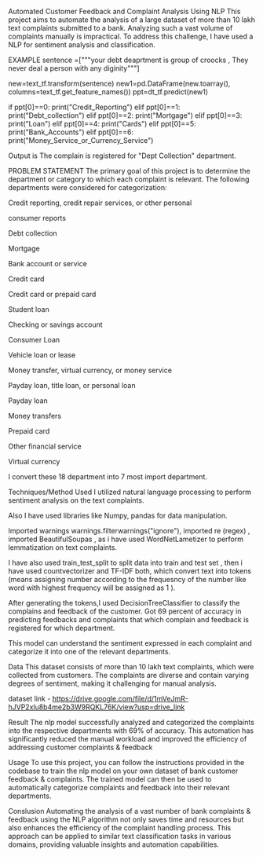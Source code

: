 Automated Customer Feedback and Complaint Analysis Using NLP
This project aims to automate the analysis of a large dataset of more than 10 lakh text complaints submitted to a bank. Analyzing such a vast volume of complaints manually is impractical. To address this challenge, I have used a NLP for sentiment analysis and classification.

EXAMPLE
sentence =["""your debt deaprtment is group of croocks , They never deal a person with any diginity"""]

new=text_tf.transform(sentence) new1=pd.DataFrame(new.toarray(), columns=text_tf.get_feature_names()) ppt=dt_tf.predict(new1)

if ppt[0]==0: print("Credit_Reporting") elif ppt[0]==1: print("Debt_collection") elif ppt[0]==2: print("Mortgage") elif ppt[0]==3: print("Loan") elif ppt[0]==4: print("Cards") elif ppt[0]==5: print("Bank_Accounts") elif ppt[0]==6: print("Money_Service_or_Currency_Service")

Output is The complain is registered for "Dept Collection" department.

PROBLEM STATEMENT
The primary goal of this project is to determine the department or category to which each complaint is relevant. The following departments were considered for categorization:

Credit reporting, credit repair services, or other personal

consumer reports

Debt collection

Mortgage

Bank account or service

Credit card

Credit card or prepaid card

Student loan

Checking or savings account

Consumer Loan

Vehicle loan or lease

Money transfer, virtual currency, or money service

Payday loan, title loan, or personal loan

Payday loan

Money transfers

Prepaid card

Other financial service

Virtual currency

I convert these 18 department into 7 most import department.

Techniques/Method Used
I utilized natural language processing to perform sentiment analysis on the text complaints.

Also I have used libraries like Numpy, pandas for data manipulation.

Imported warnings warnings.filterwarnings("ignore"), imported re (regex) , imported BeautifulSoupas , as i have used WordNetLametizer to perform lemmatization on text complaints.

I have also used train_test_split to split data into train and test set , then i have used countvectorizer and TF-IDF both, which convert text into tokens (means assigning number according to the frequesncy of the number like word with highest frequency will be assigned as 1 ).

After generating the tokens,I used DecisionTreeClassifier to classify the complains and feedback of the customer. Got 69 percent of accuracy in predicting feedbacks and complaints that which complain and feedback is registered for which department.

This model can understand the sentiment expressed in each complaint and categorize it into one of the relevant departments.

Data
This dataset consists of more than 10 lakh text complaints, which were collected from customers. The complaints are diverse and contain varying degrees of sentiment, making it challenging for manual analysis.

dataset link - https://drive.google.com/file/d/1mVeJmR-hJVP2xlu8b4me2b3W9RQKL76K/view?usp=drive_link

Result
The nlp model successfully analyzed and categorized the complaints into the respective departments with 69% of accuracy. This automation has significantly reduced the manual workload and improved the efficiency of addressing customer complaints & feedback

Usage
To use this project, you can follow the instructions provided in the codebase to train the nlp model on your own dataset of bank customer feedback & complaints. The trained model can then be used to automatically categorize complaints and feedback into their relevant departments.

Conslusion
Automating the analysis of a vast number of bank complaints & feedback using the NLP algorithm not only saves time and resources but also enhances the efficiency of the complaint handling process. This approach can be applied to similar text classification tasks in various domains, providing valuable insights and automation capabilities.
